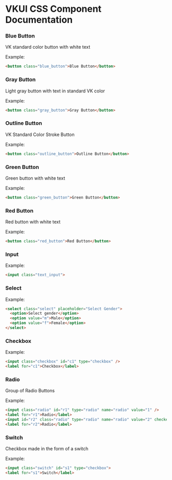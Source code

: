 # VKUI CSS Component Documentation

### Blue Button
VK standard color button with white text

Example:
```html
<button class="blue_button">Blue Button</button>
```

### Gray Button

Light gray button with text in standard VK color

Example:
```html
<button class="gray_button">Gray Button</button>
```

### Outline Button

VK Standard Color Stroke Button

Example:
```html
<button class="outline_button">Outline Button</button>
```

### Green Button

Green button with white text

Example:
```html
<button class="green_button">Green Button</button>
```

### Red Button

Red button with white text

Example:
```html
<button class="red_button">Red Button</button>
```

### Input

Example:
```html
<input class="text_input">
```

### Select

Example:
```html
<select class="select" placeholder="Select Gender">
  <option>Select gender</option>
  <option value="m">Male</option>
  <option value="f">Female</option>
</select>
```

### Checkbox

Example:
```html
<input class="checkbox" id="c1" type="checkbox" />
<label for="c1">Checkbox</label>
```

### Radio

Group of Radio Buttons

Example:
```html
<input class="radio" id="r1" type="radio" name="radio" value="1" />
<label for="r1">Radio</label>
<input id="r2" class="radio" type="radio" name="radio" value="2" checked />
<label for="r2">Radio</label> 
```

### Switch

Checkbox made in the form of a switch

Example:
```html
<input class="switch" id="s1" type="checkbox">
<label for="s1">Switch</label>
```
